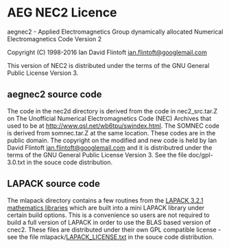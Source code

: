 
# AEG NEC2 Licence

aegnec2 - Applied Electromagnetics Group dynamically allocated 
Numerical Electromagnetics Code Version 2

Copyright (C) 1998-2016 Ian David Flintoft <ian.flintoft@googlemail.com>

This version of NEC2 is distributed under the terms of the GNU General
Public License Version 3. 

## aegnec2 source code

The code in the nec2d directory is derived from the code in
nec2_src.tar.Z on The Unofficial Numerical Electromagnetics Code (NEC)
Archives that used to be at http://www.qsl.net/wb6tpu/swindex.html. 
The SOMNEC code is derived from somnec.tar.Z at the same location. 
These codes are in the public domain. The copyright on the modified
and new code is held by Ian David Flintoft <ian.flintoft@googlemail.com>
and it is distributred under the terms of the GNU General Public 
License Version 3. See the file doc/gpl-3.0.txt in the souce code 
distribution.

## LAPACK source code

The mlapack directory contains a few routines from the 
[LAPACK 3.2.1 mathematics libraries](http://www.netlib.org/lapack) which are
built into a mini LAPACK library under certain build options. This is a 
convenience so users are not required to build a full version of LAPACK 
in order to use the BLAS based version of cnec2. These files are 
distributed under their own GPL compatible license - see the file
mlapack/[LAPACK_LICENSE.txt][] in the souce code distribution.
 

[LAPACK_LICENSE.txt]: https://bitbucket.org/uoyaeg/aegnec2/raw/tip/mlapack/LAPACK_LICENSE.txt

